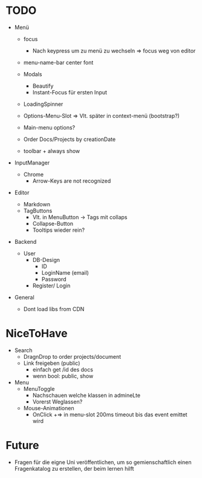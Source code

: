 # TODO

+ Menü

  + focus
    + Nach keypress um zu menü zu wechseln
        => focus weg von editor

  + menu-name-bar center font

  + Modals
     + Beautify 
     + Instant-Focus für ersten Input  
         
   + LoadingSpinner
         
   + Options-Menu-Slot 
      => Vlt. später in context-menü (bootstrap?)
    + Main-menu options?
        
      
   + Order Docs/Projects by creationDate  
      
   + toolbar
         + always show 
+ InputManager
  + Chrome 
      + Arrow-Keys are not recognized
+ Editor
	+ Markdown
  + TagButtons
    + Vlt. in MenuButton -> Tags mit collaps
    + Collapse-Button
    + Tooltips wieder rein?
  
+ Backend
    + User
      + DB-Design
        + ID
        + LoginName (email)
        + Password
      + Register/ Login
      
+ General
  + Dont load libs from CDN
      
# NiceToHave
+ Search
	+ DragnDrop to order projects/document
	+ Link freigeben (public)
		+ einfach get /id des docs
		+ wenn bool: public, show 
+ Menu
   + MenuToggle
      + Nachschauen welche klassen in admineLte
      + Vorerst Weglassen?
   + Mouse-Animationen
      + OnClick
      +=> in menu-slot 200ms timeout bis das event emittet wird



# Future
+ Fragen für die eigne Uni veröffentlichen, um so gemienschaftlich einen Fragenkatalog zu erstellen, der beim lernen hilft
